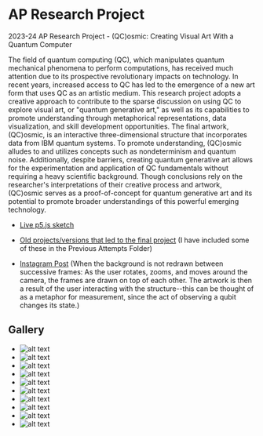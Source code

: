 # AP Research Project
2023-24 AP Research Project - (QC)osmic: Creating Visual Art With a Quantum Computer

The field of quantum computing (QC), which manipulates quantum mechanical phenomena to perform computations, has received much attention due to its prospective revolutionary impacts on technology. In recent years, increased access to QC has led to the emergence of a new art form that uses QC as an artistic medium. This research project adopts a creative approach to contribute to the sparse discussion on using QC to explore visual art, or "quantum generative art," as well as its capabilities to promote understanding through metaphorical representations, data visualization, and skill development opportunities. The final artwork, (QC)osmic, is an interactive three-dimensional structure that incorporates data from IBM quantum systems. To promote understanding, (QC)osmic alludes to and utilizes concepts such as nondeterminism and quantum noise. Additionally, despite barriers, creating quantum generative art allows for the experimentation and application of QC fundamentals without requiring a heavy scientific background. Though conclusions rely on the researcher's interpretations of their creative process and artwork, (QC)osmic serves as a proof-of-concept for quantum generative art and its potential to promote broader understandings of this powerful emerging technology.

- [Live p5.js sketch](https://editor.p5js.org/emeraldblackbird/sketches/JFyzTBAZt)

- [Old projects/versions that led to the final project](https://editor.p5js.org/emeraldblackbird/collections/Yu34_iAF6) (I have included some of these in the Previous Attempts Folder)

- [Instagram Post](https://www.instagram.com/p/C6GhoLJOsSK/?utm_source=ig_web_button_share_sheet&igsh=MzRlODBiNWFlZA==) (When the background is not redrawn between successive frames: As the user rotates, zooms, and moves around the camera, the frames are drawn on top of each other. The artwork is then a result of the user interacting with the structure--this can be thought of as a metaphor for measurement, since the act of observing a qubit changes its state.)

## Gallery

- ![alt text](<Snapshots\swirly 3.png>)
- ![alt text](<Snapshots\side view.png>)
- ![alt text](<Snapshots\swirly 4.png>)
- ![alt text](Snapshots\quasary.png)
- ![alt text](<Snapshots\swirly 1.png>)
- ![alt text](<Snapshots\first shell.png>)
- ![alt text](<Snapshots\second shell.png>)
- ![alt text](<Snapshots\see the height.png>)
- ![alt text](<Snapshots\side view 2.png>)
- ![alt text](<Snapshots\swirly 2.png>)
